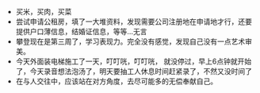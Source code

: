 - 买米，买肉，买菜
- 尝试申请公租房，填了一大堆资料，发现需要公司注册地在申请地才行，还要提供户口薄信息，结婚证信息，等等...无言
- 攀登现在是第三周了，学习表现力。完全没有感觉，发现自己没有一点艺术审美。
- 今天外面装电梯施工了一天，叮叮咣，叮叮咣， 就没停过，早上6点钟就开始了，今天录音想法泡汤了，明天要抽工人休息时间赶紧录了，不然又没时间了
- 在与人交往中，应该站在对方角度，去尽可能多的无偿奉献自己。